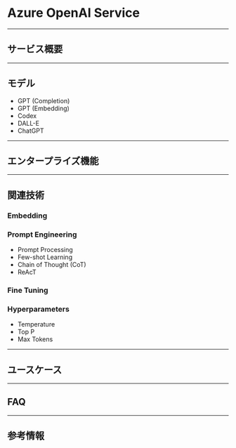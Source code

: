 # Azure OpenAI Service

---
## サービス概要

---
## モデル
- GPT (Completion)
- GPT (Embedding)
- Codex
- DALL-E
- ChatGPT

---
## エンタープライズ機能

---
## 関連技術
### Embedding

### Prompt Engineering
- Prompt Processing
- Few-shot Learning
- Chain of Thought (CoT)
- ReAcT


### Fine Tuning
### Hyperparameters
- Temperature
- Top P
- Max Tokens

---
## ユースケース

---
## FAQ

---
## 参考情報